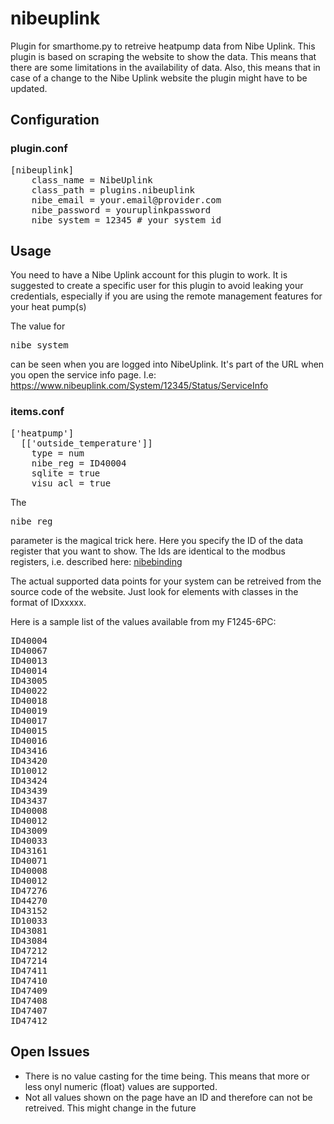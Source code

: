 # nibeuplink
Plugin for smarthome.py to retreive heatpump data from Nibe Uplink.
This plugin is based on scraping the website to show the data. This means that there are some limitations in the availability of data. Also, this means that in case of a change to the Nibe Uplink website the plugin might have to be updated.

## Configuration
### plugin.conf
<pre>
[nibeuplink]
    class_name = NibeUplink
    class_path = plugins.nibeuplink
    nibe_email = your.email@provider.com
    nibe_password = youruplinkpassword
    nibe_system = 12345 # your system id
</pre>

## Usage
You need to have a Nibe Uplink account for this plugin to work.
It is suggested to create a specific user for this plugin to avoid leaking your credentials, especially if you are using the remote management features for your heat pump(s)

The value for <pre>nibe_system</pre> can be seen when you are logged into NibeUplink. It's part of the URL when you open the service info page. I.e: https://www.nibeuplink.com/System/12345/Status/ServiceInfo

### items.conf
<pre>
['heatpump']
  [['outside_temperature']]
    type = num
    nibe_reg = ID40004
    sqlite = true
    visu_acl = true
</pre>

The <pre>nibe_reg</pre> parameter is the magical trick here. Here you specify the ID of the data register that you want to show. The Ids are identical to the modbus registers, i.e. described here: [nibebinding](https://github.com/openhab/openhab/wiki/Nibe-Heat-Pump-Binding#list-of-supported-modbus-coil-addresses-coiladdress)

The actual supported data points for your system can be retreived from the source code of the website. Just look for elements with classes in the format of IDxxxxx.

Here is a sample list of the values available from my F1245-6PC:

<pre>
ID40004
ID40067
ID40013
ID40014
ID43005
ID40022
ID40018
ID40019
ID40017
ID40015
ID40016
ID43416
ID43420
ID10012
ID43424
ID43439
ID43437
ID40008
ID40012
ID43009
ID40033
ID43161
ID40071
ID40008
ID40012
ID47276
ID44270
ID43152
ID10033
ID43081
ID43084
ID47212
ID47214
ID47411
ID47410
ID47409
ID47408
ID47407
ID47412
</pre>

## Open Issues
- There is no value casting for the time being. This means that more or less onyl numeric (float) values are supported.
- Not all values shown on the page have an ID and therefore can not be retreived. This might change in the future
